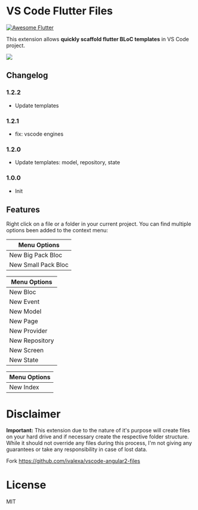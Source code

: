 # VS Code Flutter Files

<a href="https://github.com/Solido/awesome-flutter">
   <img alt="Awesome Flutter" src="https://img.shields.io/badge/Awesome-Flutter-blue.svg?longCache=true&style=flat-square" />
</a>

This extension allows **quickly scaffold flutter BLoC templates** in VS Code project.

![](https://github.com/Gorniv/vscode-flutter-files/raw/master/assets/flutter.gif)

## Changelog

### 1.2.2
- Update templates

### 1.2.1
- fix: vscode engines

### 1.2.0
- Update templates: model, repository, state

### 1.0.0
* Init


## Features

Right click on a file or a folder in your current project. 
You can find multiple options been added to the context menu:

Menu Options  |
---           | 
New Big Pack Bloc |
New Small Pack Bloc | 

Menu Options  |
---           | 
New Bloc     | 
New Event |
New Model      | 
New Page      | 
New Provider      | 
New Repository      | 
New Screen      | 
New State      | 

Menu Options  |
---           | 
New Index      | 

# Disclaimer

**Important:** This extension due to the nature of it's purpose will create
files on your hard drive and if necessary create the respective folder structure.
While it should not override any files during this process, I'm not giving any guarantees
or take any responsibility in case of lost data. 

Fork https://github.com/ivalexa/vscode-angular2-files

# License

MIT
